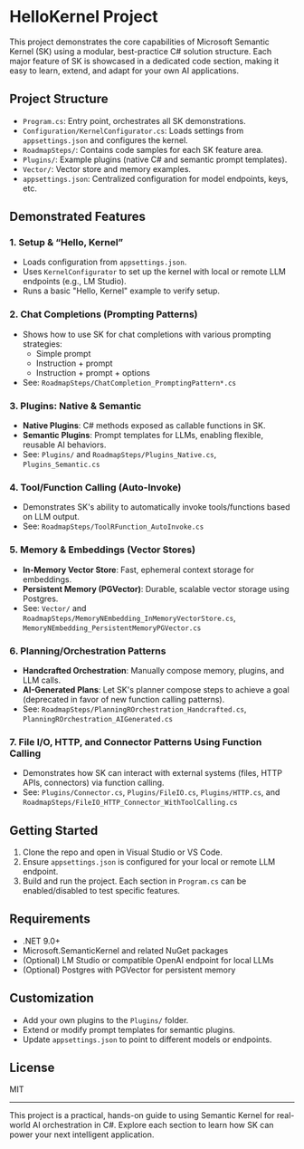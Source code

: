 # HelloKernel Project

This project demonstrates the core capabilities of Microsoft Semantic Kernel (SK) using a modular, best-practice C# solution structure. Each major feature of SK is showcased in a dedicated code section, making it easy to learn, extend, and adapt for your own AI applications.

## Project Structure
- `Program.cs`: Entry point, orchestrates all SK demonstrations.
- `Configuration/KernelConfigurator.cs`: Loads settings from `appsettings.json` and configures the kernel.
- `RoadmapSteps/`: Contains code samples for each SK feature area.
- `Plugins/`: Example plugins (native C# and semantic prompt templates).
- `Vector/`: Vector store and memory examples.
- `appsettings.json`: Centralized configuration for model endpoints, keys, etc.

## Demonstrated Features

### 1. Setup & “Hello, Kernel”
- Loads configuration from `appsettings.json`.
- Uses `KernelConfigurator` to set up the kernel with local or remote LLM endpoints (e.g., LM Studio).
- Runs a basic "Hello, Kernel" example to verify setup.

### 2. Chat Completions (Prompting Patterns)
- Shows how to use SK for chat completions with various prompting strategies:
  - Simple prompt
  - Instruction + prompt
  - Instruction + prompt + options
- See: `RoadmapSteps/ChatCompletion_PromptingPattern*.cs`

### 3. Plugins: Native & Semantic
- **Native Plugins**: C# methods exposed as callable functions in SK.
- **Semantic Plugins**: Prompt templates for LLMs, enabling flexible, reusable AI behaviors.
- See: `Plugins/` and `RoadmapSteps/Plugins_Native.cs`, `Plugins_Semantic.cs`

### 4. Tool/Function Calling (Auto-Invoke)
- Demonstrates SK's ability to automatically invoke tools/functions based on LLM output.
- See: `RoadmapSteps/ToolRFunction_AutoInvoke.cs`

### 5. Memory & Embeddings (Vector Stores)
- **In-Memory Vector Store**: Fast, ephemeral context storage for embeddings.
- **Persistent Memory (PGVector)**: Durable, scalable vector storage using Postgres.
- See: `Vector/` and `RoadmapSteps/MemoryNEmbedding_InMemoryVectorStore.cs`, `MemoryNEmbedding_PersistentMemoryPGVector.cs`

### 6. Planning/Orchestration Patterns
- **Handcrafted Orchestration**: Manually compose memory, plugins, and LLM calls.
- **AI-Generated Plans**: Let SK's planner compose steps to achieve a goal (deprecated in favor of new function calling patterns).
- See: `RoadmapSteps/PlanningROrchestration_Handcrafted.cs`, `PlanningROrchestration_AIGenerated.cs`

### 7. File I/O, HTTP, and Connector Patterns Using Function Calling
- Demonstrates how SK can interact with external systems (files, HTTP APIs, connectors) via function calling.
- See: `Plugins/Connector.cs`, `Plugins/FileIO.cs`, `Plugins/HTTP.cs`, and `RoadmapSteps/FileIO_HTTP_Connector_WithToolCalling.cs`

## Getting Started
1. Clone the repo and open in Visual Studio or VS Code.
2. Ensure `appsettings.json` is configured for your local or remote LLM endpoint.
3. Build and run the project. Each section in `Program.cs` can be enabled/disabled to test specific features.

## Requirements
- .NET 9.0+
- Microsoft.SemanticKernel and related NuGet packages
- (Optional) LM Studio or compatible OpenAI endpoint for local LLMs
- (Optional) Postgres with PGVector for persistent memory

## Customization
- Add your own plugins to the `Plugins/` folder.
- Extend or modify prompt templates for semantic plugins.
- Update `appsettings.json` to point to different models or endpoints.

## License
MIT

---

This project is a practical, hands-on guide to using Semantic Kernel for real-world AI orchestration in C#. Explore each section to learn how SK can power your next intelligent application.
